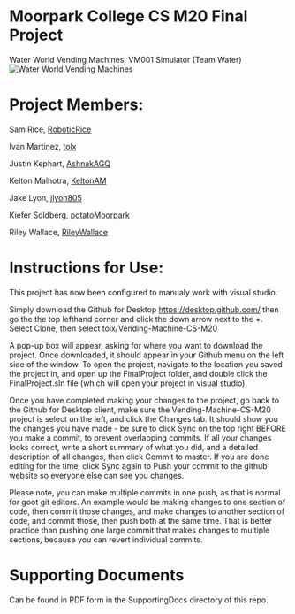# Moorpark College CS M20 Final Project
Water World Vending Machines, VM001 Simulator
(Team Water)
![Water World Vending Machines](https://github.com/tolx/Vending-Machine-CS-M20/blob/master/SupportingDocs/WaterWorldVendingMachines.png)

# Project Members:
Sam Rice, [RoboticRice](https://github.com/RoboticRice)

Ivan Martinez, [tolx](https://github.com/tolx)

Justin Kephart, [AshnakAGQ](https://github.com/AshnakAGQ)

Kelton Malhotra, [KeltonAM](https://github.com/KeltonAM)

Jake Lyon, [jlyon805](https://github.com/jlyon805)

Kiefer Soldberg, [potatoMoorpark](https://github.com/potatoMoorpark)

Riley Wallace, [RileyWallace](https://github.com/RileyWallace)

# Instructions for Use:
This project has now been configured to manualy work with visual studio.

Simply download the Github for Desktop https://desktop.github.com/ then go the the top lefthand corner and click the down arrow next to the +. Select Clone, then select tolx/Vending-Machine-CS-M20

A pop-up box will appear, asking for where you want to download the project. Once downloaded, it should appear in your Github menu on the left side of the window. To open the project, navigate to the location you saved the project in, and open up the FinalProject folder, and double click the FinalProject.sln file (which will open your project in visual studio).

Once you have completed making your changes to the project, go back to the Github for Desktop client, make sure the Vending-Machine-CS-M20 project is select on the left, and click the Changes tab. It should show you the changes you have made - be sure to click Sync on the top right BEFORE you make a commit, to prevent overlapping commits. If all your changes looks correct, write a short summary of what you did, and a detailed description of all changes, then click Commit to master. If you are done editing for the time, click Sync again to Push your commit to the github website so everyone else can see you changes.

Please note, you can make multiple commits in one push, as that is normal for goot git editors. An example would be making changes to one section of code, then commit those changes, and make changes to another section of code, and commit those, then push both at the same time. That is better practice than pushing one large commit that makes changes to multiple sections, because you can revert individual commits.

# Supporting Documents
Can be found in PDF form in the SupportingDocs directory of this repo.